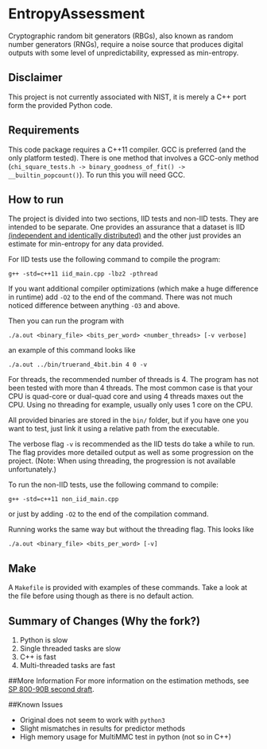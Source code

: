 # EntropyAssessment
Cryptographic random bit generators (RBGs), also known as random number generators (RNGs), require a noise source that produces digital outputs with some level of unpredictability, expressed as min-entropy. 

## Disclaimer
This project is not currently associated with NIST, it is merely a C++ port form the provided Python code. 

## Requirements

This code package requires a C++11 compiler. GCC is preferred (and the only platform tested). There is one method that involves a GCC-only method (`chi_square_tests.h -> binary_goodness_of_fit() -> __builtin_popcount()`). To run this you will need GCC.

## How to run

The project is divided into two sections, IID tests and non-IID tests. They are intended to be separate. One provides an assurance that a dataset is IID [(independent and identically distributed)](https://en.wikipedia.org/wiki/Independent_and_identically_distributed_random_variables) and the other just provides an estimate for min-entropy for any data provided. 

For IID tests use the following command to compile the program:

    g++ -std=c++11 iid_main.cpp -lbz2 -pthread

If you want additional compiler optimizations (which make a huge difference in runtime) add `-O2` to the end of the command. There was not much noticed difference between anything `-O3` and above.

Then you can run the program with

	./a.out <binary_file> <bits_per_word> <number_threads> [-v verbose]

an example of this command looks like

	./a.out ../bin/truerand_4bit.bin 4 0 -v

For threads, the recommended number of threads is 4. The program has not been tested with more than 4 threads. The most common case is that your CPU is quad-core or dual-quad core and using 4 threads maxes out the CPU. Using no threading for example, usually only uses 1 core on the CPU.

All provided binaries are stored in the `bin/` folder, but if you have one you want to test, just link it using a relative path from the executable.

The verbose flag `-v` is recommended as the IID tests do take a while to run. The flag provides more detailed output as well as some progression on the project. (Note: When using threading, the progression is not available unfortunately.)

To run the non-IID tests, use the following command to compile:

    g++ -std=c++11 non_iid_main.cpp

or just by adding `-O2` to the end of the compilation command.

Running works the same way but without the threading flag. This looks like

	./a.out <binary_file> <bits_per_word> [-v]

## Make

A `Makefile` is provided with examples of these commands. Take a look at the file before using though as there is no default action.

## Summary of Changes (Why the fork?)
1. Python is slow
2. Single threaded tasks are slow
3. C++ is fast
4. Multi-threaded tasks are fast

##More Information
For more information on the estimation methods, see [SP 800-90B second draft](http://csrc.nist.gov/publications/drafts/800-90/sp800-90b_second_draft.pdf).

##Known Issues

* Original does not seem to work with `python3`
* Slight mismatches in results for predictor methods
* High memory usage for MultiMMC test in python (not so in C++)
